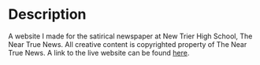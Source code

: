 # Description
A website I made for the satirical newspaper at New Trier High School, The Near True News. All creative content is copyrighted property of The Near True News. A link to the live website can be found [here](http://theneartruenews.com).

